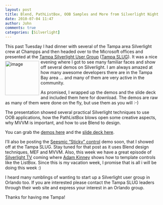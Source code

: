 ```yaml
---
layout: post
title: Blend, PathListBox, OOB Samples and More from Silverlight Night at Tampa SLUG
date: 2010-07-04 11:47
author: John
comments: true
categories: [Silverlight]
---
```

<p>This past Tuesday I had dinner with several of the Tampa area Silverlight crew at Champps and then headed over to the Microsoft offices and presented at the <a href="http://www.tampaslug.net/">Tampa Silverlight User Group</a> (<a href="http://twitter.com/tampaslug">Tampa SLUG</a>). <a href="http://twitter.com/tampaslug"><img style="border-bottom: 0px; border-left: 0px; margin: 5px 5px 5px 0px; display: inline; border-top: 0px; border-right: 0px" title="image" border="0" alt="image" align="left" src="/wp-content/uploads/files/media/image/WindowsLiveWriter/BlendPathListBoxOOBSamplesandMorefromSil_7B8D/image_3.png" width="111" height="112" /></a> It was a nice evening where I got to see many familiar faces and show off several demos on Silverlight. I am always amazed at how many awesome developers there are in the Tampa Bay area … and many of them are very active in the community.</p>  <p>As promised, I wrapped up the demos and the slide deck and included them here for download. The demos are raw as many of them were done on the fly, but use them as you will :-) </p>  <p>The presentation showed several practical Silverlight techniques to use OOB applications, how the PathListBox blows open some creative aspects, why MVVM is important, and how to use Blend to design.</p>  <p>You can grab the <a href="/wp-content/uploads/files/downloads/tampaslug201007code.rar">demos here</a> and the <a href="/wp-content/uploads/files/downloads/tampaslug201007deck.rar">slide deck here</a>.</p>  <p>I’ll also be posting the <a href="/sticky">Seesmic “Sticky” control</a> demo soon, that I showed off at the Tampa SLUG. Stay tuned for that post as it uses Blend design techniques, MEF and MVVM. Also, this week we have a great episode of <a href="http://silverlight.tv">Silverlight TV</a> coming where <a href="http://adamkinney.com">Adam Kinney</a> shows how to template controls like the ListBox. Since this is my vacation week, I promise that is all i will be doing this week :) </p>  <p>I heard many rumblings of wanting to start up a Silverlight user group in Orlando too. If you are interested please contact the Tampa SLUG leaders through their web site and express your interest in an Orlando group. </p>  <p>Thanks for having me Tampa!</p>

